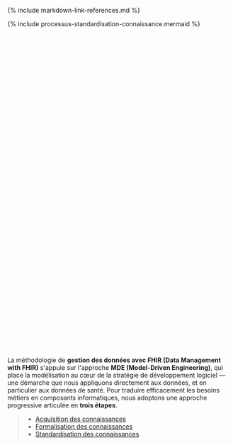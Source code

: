 {% include markdown-link-references.md %}

<div id="standardisation-connaissance-fhir" style="height: 745px;" markdown="1">
{% include processus-standardisation-connaissance.mermaid %}
</div>

La méthodologie de **gestion des données avec FHIR (Data Management with FHIR)** s'appuie sur l'approche **MDE (Model-Driven Engineering)**, qui place la modélisation au cœur de la stratégie de développement logiciel — une démarche que nous appliquons directement aux données, et en particulier aux données de santé.
Pour traduire efficacement les besoins métiers en composants informatiques, nous adoptons une approche progressive articulée en **trois étapes**.


>* [Acquisition des connaissances](use-core-variables-knowledge-acquisition.html)
>* [Formalisation des connaissances](use-core-variables-knowledge-formalization.html)
>* [Standardisation des connaissances](use-core-variables-knowledge-standardization.html)

